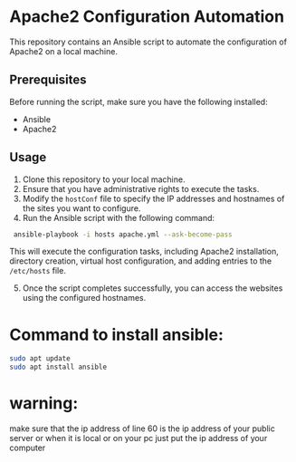 # Apache2 Configuration Automation

This repository contains an Ansible script to automate the configuration of Apache2 on a local machine.

## Prerequisites

Before running the script, make sure you have the following installed:

- Ansible
- Apache2

## Usage

1. Clone this repository to your local machine.
2. Ensure that you have administrative rights to execute the tasks.
3. Modify the `hostConf` file to specify the IP addresses and hostnames of the sites you want to configure.
4. Run the Ansible script with the following command:

```sh
 ansible-playbook -i hosts apache.yml --ask-become-pass 
```

This will execute the configuration tasks, including Apache2 installation, directory creation, virtual host configuration, and adding entries to the `/etc/hosts` file.

5. Once the script completes successfully, you can access the websites using the configured hostnames.
# Command to install ansible:
```sh
sudo apt update
sudo apt install ansible
```


# warning: 
make sure that the ip address of line 60 is the ip address of your public server or when it is local or on your pc just put the ip address of your computer